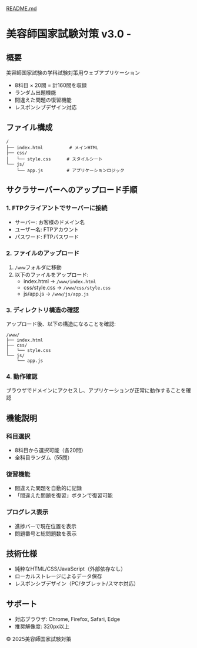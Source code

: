 [README.md](https://github.com/user-attachments/files/22963330/README.md)
# 美容師国家試験対策 v3.0 -

## 概要
美容師国家試験の学科試験対策用ウェブアプリケーション
- 8科目 × 20問 = 計160問を収録
- ランダム出題機能
- 間違えた問題の復習機能
- レスポンシブデザイン対応

## ファイル構成
```
/
├── index.html          # メインHTML
├── css/
│   └── style.css      # スタイルシート
└── js/
    └── app.js         # アプリケーションロジック
```

## サクラサーバーへのアップロード手順

### 1. FTPクライアントでサーバーに接続
- サーバー: お客様のドメイン名
- ユーザー名: FTPアカウント
- パスワード: FTPパスワード

### 2. ファイルのアップロード
1. `/www`フォルダに移動
2. 以下のファイルをアップロード:
   - index.html → `/www/index.html`
   - css/style.css → `/www/css/style.css`
   - js/app.js → `/www/js/app.js`

### 3. ディレクトリ構造の確認
アップロード後、以下の構造になることを確認:
```
/www/
├── index.html
├── css/
│   └── style.css
└── js/
    └── app.js
```

### 4. 動作確認
ブラウザでドメインにアクセスし、アプリケーションが正常に動作することを確認

## 機能説明

### 科目選択
- 8科目から選択可能（各20問）
- 全科目ランダム（55問）

### 復習機能
- 間違えた問題を自動的に記録
- 「間違えた問題を復習」ボタンで復習可能

### プログレス表示
- 進捗バーで現在位置を表示
- 問題番号と総問題数を表示

## 技術仕様
- 純粋なHTML/CSS/JavaScript（外部依存なし）
- ローカルストレージによるデータ保存
- レスポンシブデザイン（PC/タブレット/スマホ対応）

## サポート
- 対応ブラウザ: Chrome, Firefox, Safari, Edge
- 推奨解像度: 320px以上

© 2025美容師国家試験対策
